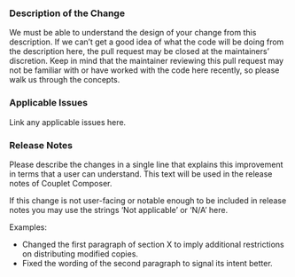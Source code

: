 ### Description of the Change

We must be able to understand the design of your change from this description. If we can’t get a good idea of what the code will be doing from the description here, the pull request may be closed at the maintainers’ discretion. Keep in mind that the maintainer reviewing this pull request may not be familiar with or have worked with the code here recently, so please walk us through the concepts.

### Applicable Issues

Link any applicable issues here.

### Release Notes

Please describe the changes in a single line that explains this improvement in terms that a user can understand. This text will be used in the release notes of Couplet Composer.

If this change is not user-facing or notable enough to be included in release notes you may use the strings ‘Not applicable’ or ‘N/A’ here.

Examples:

- Changed the first paragraph of section X to imply additional restrictions on distributing modified copies.
- Fixed the wording of the second paragraph to signal its intent better.
